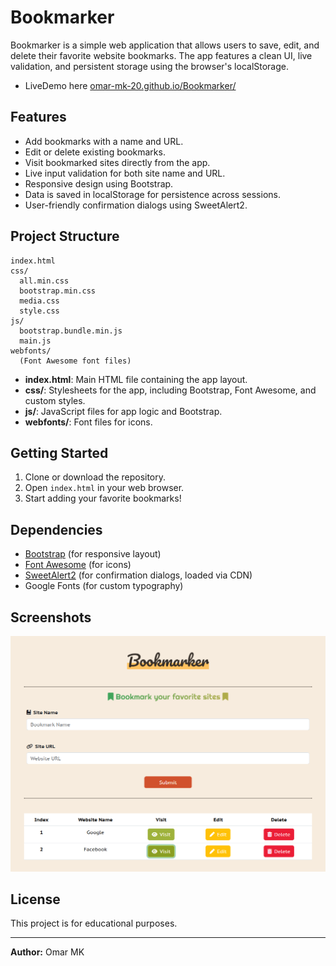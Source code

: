 # Bookmarker

Bookmarker is a simple web application that allows users to save, edit, and delete their favorite website bookmarks. The app features a clean UI, live validation, and persistent storage using the browser's localStorage.

- LiveDemo here [omar-mk-20.github.io/Bookmarker/](omar-mk-20.github.io/Bookmarker/)

## Features

- Add bookmarks with a name and URL.
- Edit or delete existing bookmarks.
- Visit bookmarked sites directly from the app.
- Live input validation for both site name and URL.
- Responsive design using Bootstrap.
- Data is saved in localStorage for persistence across sessions.
- User-friendly confirmation dialogs using SweetAlert2.

## Project Structure

```
index.html
css/
  all.min.css
  bootstrap.min.css
  media.css
  style.css
js/
  bootstrap.bundle.min.js
  main.js
webfonts/
  (Font Awesome font files)
```

- **index.html**: Main HTML file containing the app layout.
- **css/**: Stylesheets for the app, including Bootstrap, Font Awesome, and custom styles.
- **js/**: JavaScript files for app logic and Bootstrap.
- **webfonts/**: Font files for icons.

## Getting Started

1. Clone or download the repository.
2. Open `index.html` in your web browser.
3. Start adding your favorite bookmarks!

## Dependencies

- [Bootstrap](https://getbootstrap.com/) (for responsive layout)
- [Font Awesome](https://fontawesome.com/) (for icons)
- [SweetAlert2](https://sweetalert2.github.io/) (for confirmation dialogs, loaded via CDN)
- Google Fonts (for custom typography)

## Screenshots

![Bookmarker Screenshot](/images/screenshot.png) <!-- Add a screenshot if available -->

## License

This project is for educational purposes.

---

**Author:** Omar MK